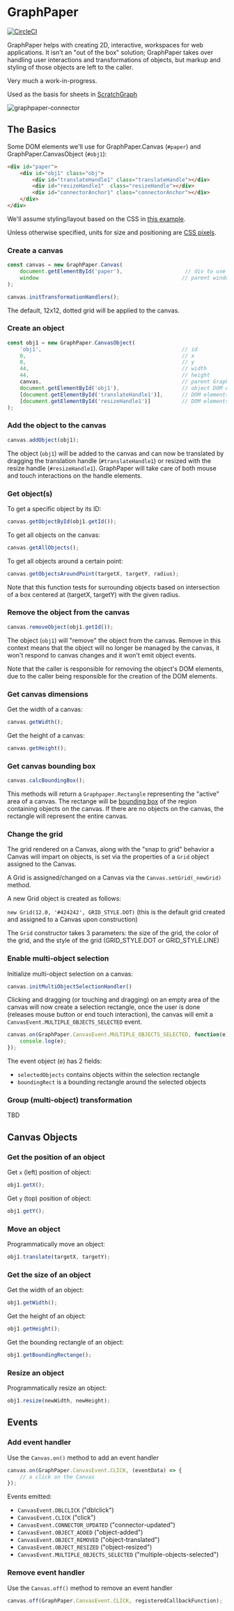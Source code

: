 # GraphPaper

[![CircleCI](https://circleci.com/gh/aautar/graphpaper.svg?style=svg)](https://circleci.com/gh/aautar/graphpaper)

GraphPaper helps with creating 2D, interactive, workspaces for web applications. It isn't an "out of the box" solution; GraphPaper takes over handling user interactions and transformations of objects, but markup and styling of those objects are left to the caller.

Very much a work-in-progress.

Used as the basis for sheets in [ScratchGraph](https://scratchgraph.com)

![graphpaper-connector](https://user-images.githubusercontent.com/12861733/33002147-358957a8-cd80-11e7-89ae-1b211c0eb2db.png)

## The Basics

Some DOM elements we'll use for GraphPaper.Canvas (`#paper`) and GraphPaper.CanvasObject (`#obj1`):

```html
<div id="paper">
    <div id="obj1" class="obj">
        <div id="translateHandle1" class="translateHandle"></div>
        <div id="resizeHandle1"  class="resizeHandle"></div>
        <div id="connectorAnchor1" class="connectorAnchor"></div>
    </div>
</div>
```

We'll assume styling/layout based on the CSS in [this example](https://github.com/aautar/graphpaper/blob/master/example/index.html).

Unless otherwise specified, units for size and positioning are [CSS pixels](https://www.w3.org/TR/CSS2/syndata.html#length-units).

### Create a canvas

```javascript
const canvas = new GraphPaper.Canvas(
    document.getElementById('paper'),                    // div to use
    window                                              // parent window 
);

canvas.initTransformationHandlers();
```

The default, 12x12, dotted grid will be applied to the canvas.

###  Create an object

```javascript
const obj1 = new GraphPaper.CanvasObject(
    'obj1',                                             // id
    0,                                                  // x        
    0,                                                  // y
    44,                                                 // width
    44,                                                 // height
    canvas,                                             // parent GraphPaper.Canvas
    document.getElementById('obj1'),                    // object DOM element
    [document.getElementById('translateHandle1')],      // DOM elements for the object's translation handles
    [document.getElementById('resizeHandle1')]          // DOM elements for the object's resize handles
);
```

### Add the object to the canvas

```javascript
canvas.addObject(obj1);
```

The object (`obj1`) will be added to the canvas and can now be translated by dragging the translation handle (`#translateHandle1`) or resized with the resize handle (`#resizeHandle1`). GraphPaper will take care of both mouse and touch interactions on the handle elements.

### Get object(s)

To get a specific object by its ID:

```javascript
canvas.getObjectById(obj1.getId());
```

To get all objects on the canvas:

```javascript
canvas.getAllObjects();
```

To get all objects around a certain point:

```javascript
canvas.getObjectsAroundPoint(targetX, targetY, radius);
```

Note that this function tests for surrounding objects based on intersection of a box centered at (targetX, targetY) with the given radius.

### Remove the object from the canvas

```javascript
canvas.removeObject(obj1.getId());
```

The object (`obj1`) will "remove" the object from the canvas. Remove in this context means that the object will no longer be managed by the canvas, it won't respond to canvas changes and it won't emit object events.

Note that the caller is responsible for removing the object's DOM elements, due to the caller being responsible for the creation of the DOM elements.
 
### Get canvas dimensions

Get the width of a canvas:

```javascript
canvas.getWidth();
```

Get the height of a canvas:

```javascript
canvas.getHeight();
```

### Get canvas bounding box

```javascript
canvas.calcBoundingBox();
```

This methods will return a `Graphpaper.Rectangle` representing the "active" area of a canvas. The rectange will be [bounding box](https://en.wikipedia.org/wiki/Minimum_bounding_box) of the region containing objects on the canvas. If there are no objects on the canvas, the rectangle will represent the entire canvas.

### Change the grid

The grid rendered on a Canvas, along with the "snap to grid" behavior a Canvas will impart on objects, is set via the properties of a `Grid` object assigned to the Canvas.

A Grid is assigned/changed on a Canvas via the `Canvas.setGrid(_newGrid)` method.

A new Grid object is created as follows:
 
 `new Grid(12.0, '#424242', GRID_STYLE.DOT)`
(this is the default grid created and assigned to a Canvas upon construction)

The `Grid` constructor takes 3 parameters: the size of the grid, the color of the grid, and the style of the grid (GRID_STYLE.DOT or GRID_STYLE.LINE)

### Enable multi-object selection
Initialize multi-object selection on a canvas:

```javascript
canvas.initMultiObjectSelectionHandler()
```

Clicking and dragging (or touching and dragging) on an empty area of the canvas will now create a selection rectangle, once the user is done (releases mouse button or end touch interaction), the canvas will emit a `CanvasEvent.MULTIPLE_OBJECTS_SELECTED` event.

```javascript
canvas.on(GraphPaper.CanvasEvent.MULTIPLE_OBJECTS_SELECTED, function(e) {
    console.log(e);
});
```

The event object (e) has 2 fields:
- `selectedObjects` contains objects within the selection rectangle
- `boundingRect` is a bounding rectangle around the selected objects

### Group (multi-object) transformation
TBD

## Canvas Objects

### Get the position of an object

Get `x` (left) position of object:

```javascript
obj1.getX();
```

Get `y` (top) position of object:

```javascript
obj1.getY();
```

### Move an object

Programmatically move an object:

```javascript
obj1.translate(targetX, targetY);
```

### Get the size of an object

Get the width of an object:

```javascript
obj1.getWidth();
```

Get the height of an object:

```javascript
obj1.getHeight();
```

Get the bounding rectangle of an object:

```javascript
obj1.getBoundingRectange();
```

### Resize an object

Programmatically resize an object:

```javascript
obj1.resize(newWidth, newHeight);
```


## Events

### Add event handler

Use the `Canvas.on()` method to add an event handler

```javascript
canvas.on(GraphPaper.CanvasEvent.CLICK, (eventData) => {
    // a click on the Canvas
});
```

Events emitted:
- `CanvasEvent.DBLCLICK` ("dblclick")
- `CanvasEvent.CLICK` ("click")
- `CanvasEvent.CONNECTOR_UPDATED` ("connector-updated")
- `CanvasEvent.OBJECT_ADDED` ("object-added")
- `CanvasEvent.OBJECT_REMOVED` ("object-translated")
- `CanvasEvent.OBJECT_RESIZED` ("object-resized")
- `CanvasEvent.MULTIPLE_OBJECTS_SELECTED` ("multiple-objects-selected")

### Remove event handler

Use the `Canvas.off()` method to remove an event handler

```javascript
canvas.off(GraphPaper.CanvasEvent.CLICK, registeredCallbackFunction);
```
